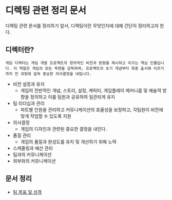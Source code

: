 # 디렉팅 관련 정리 문서

디렉팅 관련 문서를 정리하기 앞서, 디렉팅이란 무엇인지에 대해 간단히 정리하고자 한다.

## 디렉터란?

```
게임 디렉터는 게임 개발 프로젝트의 창의적인 비전과 방향을 제시하고 이끄는 핵심 인물입니다. 이 역할은 게임의 모든 측면을 감독하며, 프로젝트의 초기 개념부터 최종 출시에 이르기까지 전 과정에 걸쳐 중요한 의사결정을 내립니다.
```

- 비전 설정과 유지
  - 게임의 전반적인 개념, 스토리, 설정, 캐릭터, 게임플레이 메커니즘 및 예술적 방향을 정의하고 이를 팀원과 공유하여 일관되게 유지
- 팀 리더십과 관리
  - 파트별 인원을 관리하고 커뮤니케이션의 효율성을 보장하고, 각팀원이 비전에 맞게 작업할 수 있도록 지원
- 의사결정
  - 게임의 디자인과 관련된 중요한 결정을 내린다.
- 품질 관리
  - 게임의 품질과 완성도를 유지 및 개선하기 위해 노력
- 스케줄링과 예산 관리
- 팀과의 커뮤니케이션
- 외부와의 커뮤니케이션

## 문서 정리

- [팀 목표 및 성격](./Team.md)